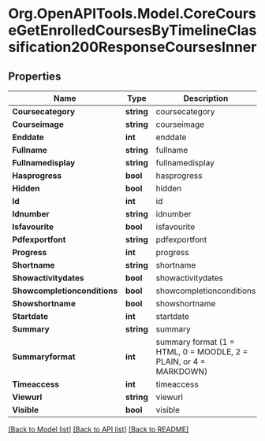 # Org.OpenAPITools.Model.CoreCourseGetEnrolledCoursesByTimelineClassification200ResponseCoursesInner

## Properties

Name | Type | Description | Notes
------------ | ------------- | ------------- | -------------
**Coursecategory** | **string** | coursecategory | [optional] 
**Courseimage** | **string** | courseimage | [optional] 
**Enddate** | **int** | enddate | [optional] 
**Fullname** | **string** | fullname | [optional] 
**Fullnamedisplay** | **string** | fullnamedisplay | [optional] 
**Hasprogress** | **bool** | hasprogress | [optional] 
**Hidden** | **bool** | hidden | [optional] 
**Id** | **int** | id | [optional] 
**Idnumber** | **string** | idnumber | [optional] 
**Isfavourite** | **bool** | isfavourite | [optional] 
**Pdfexportfont** | **string** | pdfexportfont | [optional] 
**Progress** | **int** | progress | [optional] 
**Shortname** | **string** | shortname | [optional] 
**Showactivitydates** | **bool** | showactivitydates | [optional] 
**Showcompletionconditions** | **bool** | showcompletionconditions | [optional] 
**Showshortname** | **bool** | showshortname | [optional] 
**Startdate** | **int** | startdate | [optional] 
**Summary** | **string** | summary | [optional] 
**Summaryformat** | **int** | summary format (1 &#x3D; HTML, 0 &#x3D; MOODLE, 2 &#x3D; PLAIN, or 4 &#x3D; MARKDOWN) | [optional] 
**Timeaccess** | **int** | timeaccess | [optional] 
**Viewurl** | **string** | viewurl | [optional] 
**Visible** | **bool** | visible | [optional] 

[[Back to Model list]](../README.md#documentation-for-models) [[Back to API list]](../README.md#documentation-for-api-endpoints) [[Back to README]](../README.md)

